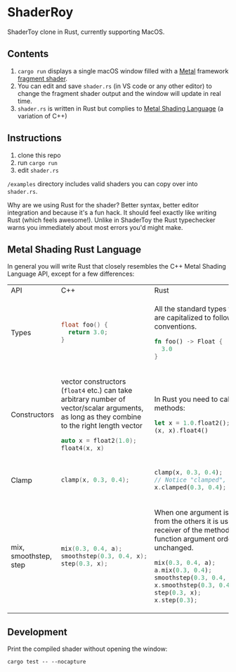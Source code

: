 # ShaderRoy

ShaderToy clone in Rust, currently supporting MacOS.

## Contents

1. `cargo run` displays a single macOS window filled with a [Metal](https://developer.apple.com/metal/) framework [fragment shader](https://developer.apple.com/documentation/metal/using_a_render_pipeline_to_render_primitives#3682806).
2. You can edit and save `shader.rs` (in VS code or any other editor) to change the fragment shader output and the window will update in real time.
3. `shader.rs` is written in Rust but complies to [Metal Shading Language](https://developer.apple.com/metal/Metal-Shading-Language-Specification.pdf) (a variation of C++)

## Instructions

1. clone this repo
2. run `cargo run`
3. edit `shader.rs`

`/examples` directory includes valid shaders you can copy over into `shader.rs`.

Why are we using Rust for the shader? Better syntax, better editor integration and because it's a fun hack. It should feel exactly like writing Rust (which feels awesome!). Unlike in ShaderToy the Rust typechecker warns you immediately about most errors you'd might make.

## Metal Shading Rust Language

In general you will write Rust that closely resembles the C++ Metal Shading Language API, except for a few differences:

<table>
<tr>
<td> API </td> <td> C++ </td> <td> Rust </td>
</tr>

<tr>
<td> Types </td>
<td>

```cpp
float foo() {
  return 3.0;
}
```

</td>
<td>

All the standard types from MSL are capitalized to follow Rust conventions.

```rust
fn foo() -> Float {
  3.0
}
```

</td>
</tr>

<tr>
<td> Constructors </td>
<td>

vector constructors (`float4` etc.) can take arbitrary number of vector/scalar arguments, as long as they combine to the right length vector

```cpp
auto x = float2(1.0);
float4(x, x)
```

</td>
<td>

In Rust you need to call these as methods:

```rust
let x = 1.0.float2();
(x, x).float4()
```

</td>
</tr>

<tr>
<td> Clamp </td>
<td>

```cpp
clamp(x, 0.3, 0.4);
```

</td>
<td>

```rust
clamp(x, 0.3, 0.4);
// Notice "clamped", not "clamp"
x.clamped(0.3, 0.4);
```

</td>
</tr>

<tr>
<td> mix, smoothstep, step </td>
<td>

```cpp
mix(0.3, 0.4, a);
smoothstep(0.3, 0.4, x);
step(0.3, x);
```

</td>
<td>

When one argument is special from the others it is used as the receiver of the method call. Bare function argument order is unchanged.

```rust
mix(0.3, 0.4, a);
a.mix(0.3, 0.4);
smoothstep(0.3, 0.4, x);
x.smoothstep(0.3, 0.4);
step(0.3, x);
x.step(0.3);
```

</td>
</tr>

</table>

## Development

Print the compiled shader without opening the window:

```
cargo test -- --nocapture
```
